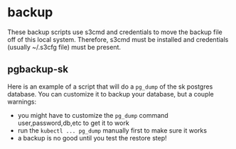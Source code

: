 # backup 

These backup scripts use s3cmd and credentials to move the backup file off of this local system. Therefore, s3cmd must be installed and credentials (usually ~/.s3cfg file) must be present.

## pgbackup-sk 

Here is an example of a script that will do a `pg_dump` of the sk postgres database. You can customize it to backup your database, but a couple warnings:

- you might have to customize the `pg_dump` command user,password,db,etc to get it to work
- run the `kubectl ... pg_dump` manually first to make sure it works
- a backup is no good until you test the restore step!


